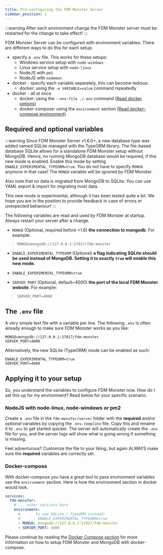 ```yaml
---
title: Pre-configuring the FDM Monster Server
sidebar_position: 1
---
```


:::warning
After each environment change the FDM Monster server must be restarted for the change to take effect!
:::

FDM Monster Server can be configured with environment variables. There are different ways to do this for each setup:

- specify a `.env` file. This works for these setups:
  - Windows service setup with `node-windows`
  - Linux service setup with `node-linux`
  - NodeJS with `pm2`
  - NodeJS with `nodemon`
- docker - specify each variable separately, this can become tedious:
  - docker: using the `-e VARIABLE=value` command repeatedly
- docker - all at once
  - docker: using the `--env-file ./.env`
    command [(Read docker options)](https://docs.docker.com/engine/reference/commandline/run/#options)
  - docker-compose: using the `environment`
    section [(Read docker-compose environment)](https://docs.docker.com/compose/environment-variables/)

## Required and optional variables

:::warning
Since FDM Monster Server v1.6.0+, a new database type was added named SQLite managed with the TypeORM library.
The file-based database SQLite allows for a standalone FDM Monster setup without MongoDB.
Hence, no running MongoDB database would be required, if this new mode is enabled.
Enable this mode by setting `ENABLE_EXPERIMENTAL_TYPEORM=true`. You do not have to specify `MONGO` anymore in that case!
The `MONGO` variable will be ignored by FDM Monster.

Also note that no data is migrated from MongoDB to SQLite. You can use YAML export & import for migrating most data.

This new mode is experimental, although it has been tested quite a bit. We hope you are in the position to provide
feedback
in case of errors or unexpected behaviour!
:::

The following variables are read and used by FDM Monster at startup. Always restart your server after a change.

- `MONGO` (Optional, required before <1.6) **the connection to mongodb**. For example:

> `MONGO=mongodb://127.0.0.1:27017/fdm-monster`

- `ENABLE_EXPERIMENTAL_TYPEORM` (Optional) **a flag indicating SQLite should be used instead of MongoDB. Setting it to
  exactly `true` will enable this new mode.**

- `ENABLE_EXPERIMENTAL_TYPEORM=true`

- `SERVER_PORT` (Optional, default=4000) **the port of the local FDM Monster website**. For example:

> `SERVER_PORT=4000`

## The `.env` file

A very simple text file with a variable per line. The following `.env` is often already enough to make sure FDM Monster
works as you like:

```dotenv
MONGO=mongodb://127.0.0.1:27017/fdm-monster
SERVER_PORT=4000
```

Alternatively, the new SQLite (TypeORM) mode can be enabled as such:

```dotenv
ENABLE_EXPERIMENTAL_TYPEORM=true
SERVER_PORT=4000
```

## Applying it to your setup

So, you understand the variables to configure FDM Monster now. How do I set this up for my environment? Read below for
your specific scenario.

### NodeJS with node-linux, node-windows or pm2

Create a `.env` file in the `fdm-monster/server` folder with the **required** and/or _optional_ variables by copying
the `.env.template` file.
Copy this and rename it to `.env` to get started quicker.
The server will automatically create the `.env` file for you, and the server logs will show what is going wrong if
something is missing.

Feel adventurous? Customize the file to your liking, but again ALWAYS make sure the **required** variables are correctly
set.

### Docker-compose

With docker-compose you have a great tool to pass environment variables use the `environment` section.
Here is how the environment section in docker would look.

```yaml
services:
  fdm-monster:
    # ... other sections here
    environment:
      #       To use SQLite / TypeORM instead:
      #      - ENABLE_EXPERIMENTAL_TYPEORM=true
      - MONGO: mongodb://127.0.0.1:27017/fdm-monster
      - SERVER_PORT: 4000
```

Please continue by reading the [Docker Compose section](../0_installing/docker_compose.md) for more information on how
to setup FDM Monster and MongoDB with docker-compose.
